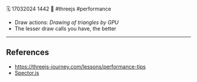 🗓️ 17032024 1442
📎 #threejs #performance

- Draw actions: _Drawing of triangles by GPU_
- The lesser draw calls you have, the better

---

## References

- https://threejs-journey.com/lessons/performance-tips
- [Spector.js](https://chrome.google.com/webstore/detail/spectorjs/denbgaamihkadbghdceggmchnflmhpmk)
